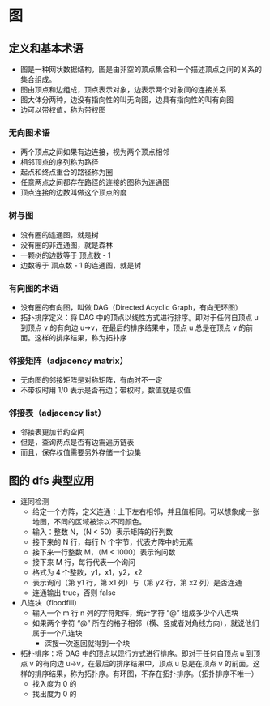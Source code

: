 # 图
## 定义和基本术语

+ 图是一种网状数据结构，图是由非空的顶点集合和一个描述顶点之间的关系的集合组成。
+ 图由顶点和边组成，顶点表示对象，边表示两个对象间的连接关系
+ 图大体分两种，边没有指向性的叫无向图，边具有指向性的叫有向图
+ 边可以带权值，称为带权图

### 无向图术语

+ 两个顶点之间如果有边连接，视为两个顶点相邻
+ 相邻顶点的序列称为路径
+ 起点和终点重合的路径称为圈
+ 任意两点之间都存在路径的连接的图称为连通图
+ 顶点连接的边数叫做这个顶点的度

### 树与图

+ 没有圈的连通图，就是树
+ 没有圈的非连通图，就是森林
+ 一颗树的边数等于 顶点数 - 1
+ 边数等于 顶点数 - 1 的连通图，就是树

### 有向图的术语

+ 没有圈的有向图，叫做 DAG（Directed Acyclic Graph，有向无环图）
+ 拓扑排序定义：将 DAG 中的顶点以线性方式进行排序。即对于任何自顶点 u 到顶点 v 的有向边 u->v，在最后的排序结果中，顶点 u 总是在顶点 v 的前面。这样的排序结果，称为拓扑序

### 邻接矩阵（adjacency matrix）

+ 无向图的邻接矩阵是对称矩阵，有向时不一定
+ 不带权时用 1/0 表示是否有边；带权时，数值就是权值

### 邻接表（adjacency list）

+ 邻接表更加节约空间
+ 但是，查询两点是否有边需遍历链表
+ 而且，保存权值需要另外存储一个边集

## 图的 dfs 典型应用

+ 连同检测
  + 给定一个方阵，定义连通：上下左右相邻，并且值相同。可以想象成一张地图，不同的区域被涂以不同颜色。
  + 输入：整数 N，（N < 50）表示矩阵的行列数
  + 接下来的 N 行，每行 N 个字节，代表方阵中的元素
  + 接下来一行整数 M，（M < 1000）表示询问数
  + 接下来 M 行，每行代表一个询问
  + 格式为 4 个整数，y1，x1，y2，x2
  + 表示询问（第 y1 行，第 x1 列）与（第 y2 行，第 x2 列）是否连通
  + 连通输出 true，否则 false
+ 八连块（floodfill）
  + 输入一个 m 行 n 列的字符矩阵，统计字符 “@” 组成多少个八连块
  + 如果两个字符 “@” 所在的格子相邻（横、竖或者对角线方向），就说他们属于一个八连块
    + 深搜一次返回就得到一个块
+ 拓扑排序：将 DAG 中的顶点以现行方式进行排序。即对于任何自顶点 u 到顶点 v 的有向边 u->v，在最后的排序结果中，顶点 u 总是在顶点 v 的前面。这样的排序结果，称为拓扑序。有环图，不存在拓扑排序。（拓扑排序不唯一）
  + 找入度为 0 的
  + 找出度为 0 的